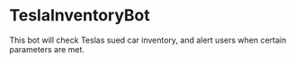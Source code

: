 # TeslaInventoryBot 

This bot will check Teslas sued car inventory, and alert users when certain parameters are met.

